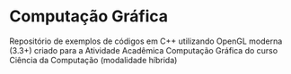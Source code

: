 # Computação Gráfica
Repositório de exemplos de códigos em C++ utilizando OpenGL moderna (3.3+) criado para a Atividade Acadêmica Computação Gráfica do curso Ciência da Computação (modalidade híbrida)
